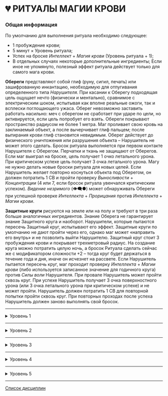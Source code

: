 # 💔 РИТУАЛЫ МАГИИ КРОВИ

### Общая информация

По умолчанию для выполнения ритуала необходимо следующее:

 - 1 пробуждение крови;
 - 5 минут × Уровень ритуала;
 - Успех на броске *Интеллект* + *Магия крови* (Уровень ритуала + 1);
 - В отдельных случаях некоторые дополнительные ингредиенты;
Если иное не упомянуто, полезный эффект ритуала действует только для самого мага крови.

**Обереги** представляют собой глиф (руну, сигил, печать) или зашифрованную инкантацию, необходимую для отпугивания определенного типа *Нарушителя*. При касании к Оберегу подходящая цель ощущает нечто (физически и ментально), сравнимое с электрическим шоком, испытывая как вполне реальные ожоги, так и всплески поглощающего ужаса. Оберег невозможно заставить работать насильно: меч с оберегом не сработает при ударе по цели, но активируется, если цель попробует его взять. Обереги покрывают пространство радиусом не более 1 метра. Маг проливает свою кровь на заклинаемый объект, а после вычерчивает глиф пальцем; после вытирания крови глиф становится невидимым. Оберег действует до физического уничтожения или разрушения объекта – Нарушитель не может этого сделать. Бросок ритуала выполняется при первом контакте Нарушителя с Оберегом. Перчатки и ткань не защищают от Оберегов. Если маг выиграл на броске, цель получает 1 очко летального урона. При критическом успехе цель получает 3 очка летального урона. Магу не нужно делать новые броски ритуала для новых целей. Если Нарушитель желает повторно коснуться объекта под Оберегом, он должен потратить 1 СВ и пройти проверку *Выносливости* + *Концентрации* (4 или 7, если бросок ритуала увенчался критическим успехом). *Видение незримого* (👁‍🗨●) может обнаруживать Обереги при успешной проверке *Интеллекта* + *Прорицания* против *Интеллекта* + *Магии крови*. 

**Защитные круги** рисуются на земле или на полу и требуют в три раза больше аналогичных ингредиентов. Знание Оберега не гарантирует знание Защитного круга и наоборот. Нарушители, которые пытаются пересечь Защитный круг, испытывают его эффект. Защитные круги по умолчанию не дают пройти через его, однако маг может «направить его внутрь» и не позволить выйти Нарушителю. Защитный круг стоит 3 пробуждения крови и покрывает трехметровый радиус. На создание круга можно потратить целую ночь, а бросок Ритуала сделать сейчас же с модификатором сложности +2 – тогда круг будет держаться в течение года и дня, иначе он исчезнет на рассвете. Если Нарушитель пытается пересечь круг, маг проходит проверку *Интеллекта* + *Магии крови* (либо используется записанное значение для годичного круга) против *Силы воли* Нарушителя. При провале Нарушитель может пройти сквозь круг. При успехе Нарушитель получает 3 очка поверхностного урона (или 3 очка летального урона при критическом успехе) и не может пройти. Нарушитель должен потратить 1 СВ для повторной попытки пройти сквозь круг. При повторных проходах после успеха Нарушитель должен заново выполнять свой бросок.

___

<details>
<summary>Уровень 1</summary>

### ● Кровавая тропа 🍷

- **Стоимость**: 1 пробуждение крови
- **Время на проведение**: 1 час
- **Ингредиенты**: Серебряная чаша, наполненная порцией крови цели на 1 пробуждение
- **Бросок ритуала**: *Интеллект + Магия Крови* (2)
- **Подготовка**: Вампир смешивает свою кровь с кровью цели и повторяет заклинание над чашей в течении примерно часа
- **Система**: Ритуал расширяет возможности силы *Вкус крови* (🎓●), позволяя вампиру узнать больше подробностей об изучаемой цели, если она также является вампиром. Успешный бросок ритуала позволяет определит поколение, имя и сира цели. Критический успех также сообщит о любых активных Узах крови цели.

___

### ● Хватка насекомого 🍷

- **Стоимость**: 1 пробуждение крови
- **Время на проведение**: 5 минут
- **Ингредиенты**: Живой паук
- **Бросок ритуала**: *Интеллект + Магия Крови* (2)
- **Подготовка**: Вампир наполняет флакон собственной кровью, взбалтывая в ней раздавленного паука, а затем выпивает зелье (не утоляя Голод). Эффект зелья может подействовать только на самого ритуалиста.
- **Система**: Успешный ритуал позволяет в течение сцены лазить по стенам и потолку, а критический успех продлевает результат на всю ночь. Ритуалист должен касаться поверхности обеими руками и ногами, перемещаясь при этом примерно в два раза медленнее.

___

### ● Сотворение кровавого камня 🍷

- **Стоимость**: 1 пробуждение крови
- **Время на проведение**: по 1 часу 3 ночи подряд
- **Ингредиенты**: кусочек железной руды или маленький магнит, а также литр крови из любого источника в серебряной чаше.
- **Бросок ритуала**: *Интеллект + Магия Крови* (2)
- **Подготовка**: Вампир вливает немного своей крови в кровь в чаше, а затем распевает заклинание около часа, повторяя процедуру в следующие две ночи. Руда или магнит впитывают кровь на протяжении всех трёх ночей, при успешном проведении ритуала жидкость в чаше становится прозрачной.
- **Система**: Бросок ритуала выполняется в конце третьей ночи. При успехе ритуалист настраивает свой разум на кровавый камень и получает возможность безошибочно ощущать расстояние и направление к камню. Этот эффект длится до уничтожения камня или до завершения недели. Ритуалист может одновременно обладать количеством камней, равным его *Концентрации*.

___

### ● Пробуждение с вечерней свежестью 🍷

- **Стоимость**: 1 пробуждение крови
- **Время на проведение**: 5 минут
- **Ингредиенты**: Сожженные кости и перья петуха.
- **Бросок ритуала**: *Интеллект + Магия Крови* (2)
- **Подготовка**: Вампир смешивает пепел с собственной кровью, а затем чертит полученной смесью круг вокруг своей постели.
- **Система**: Бросок ритуала выполняется только в случае появления дневной угрозы, при успехе ритуалист пробуждается и в течение сцены игнорирует штрафы за бодрствование. При критическом успехе эффект длится до следующего рассвета.

___

### ● Веелзевеатит 🍷

- **Стоимость**: 1 пробуждение крови
- **Время на проведение**: 5 минут
- **Ингредиенты**: Уксус или алкоголь.
- **Бросок ритуала**: *Интеллект + Магия Крови* (2)
- **Подготовка**: Ритуалист разбрызгивает уксус или алкоголь по полу, поворачиваясь против часовой стрелки и визуально очерчивая зону, из которой изганяются меньшие существа.
- **Система**: Этот ритуал позволяет отпугнуть от зачарованной области меньших существ: заставляет избегать зону животных, изгоняет паразитов и даже приводят растения в плачевное состояние. В случае успешного проведения ритуала все живые существа с животным уровнем интеллекта и ниже стремительно разбегаются из зоны размером около 100 квадратных метров. После этого до конца действия ритуала в зону могут вернуться только кем-то управляемые или разъяренные существа, а также те, у кого нет другого маршрута к своей цели.
- **Длительность**: 1 сцена или 1 ночь (что завершится раньше)

___

### ● Оберег от гулей 🍷

- **Стоимость**: 1 пробуждение крови
- **Время на проведение**: 5 минут
- **Ингредиенты**: Кровь заклинателя.
- **Бросок ритуала**: _Интеллект + Магия Крови_ (2)
- **Подготовка**: Ритуалист проливает свою кровь на заклинаемый объект радиусом не более метра и вычерчивает глиф пальцем, после вытирания крови глиф становится невидимым.
- **Система**: Этот оберег представляют собой глиф (руну, сигил, печать) или зашифрованную инкантацию для отпугивания гулей. При касании к Оберегу гуль ощущает нечто (физически и ментально), сравнимое с электрическим шоком, испытывая как вполне реальные ожоги, так и всплески поглощающего ужаса. Оберег невозможно заставить работать насильно: меч с оберегом не сработает при ударе по цели, но активируется, если цель попробует его взять. Оберег действует до физического уничтожения или разрушения объекта – сам гуль не может этого сделать. Бросок ритуала выполняется при первом контакте гуля с Оберегом. Перчатки и ткань не защищают от Оберегов. Если маг выиграл на броске, цель получает **1 очко летального урона**. При критическом успехе цель получает **3 очка летального урона**. Магу не нужно делать новые броски ритуала для новых целей. Если гуль желает повторно коснуться объекта под Оберегом, он должен потратить **1 СВ** и пройти проверку _Выносливости_ + _Решительности_ (4 или 7, если бросок ритуала увенчался критическим успехом). _Видение незримого_ (👁‍🗨●) может обнаруживать Обереги при успешной проверке _Интеллекта_ + _Прорицания_ против _Интеллекта_ + _Магии крови_.
</details>

___

<details>
<summary>Уровень 2</summary>

### ●● Общение с сиром 🍷

- **Стоимость**: 1 пробуждение крови
- **Время на проведение**: 30 минут
- **Ингредиенты**: Принадлежавший ранее сиру предмет и серебряная чаша с чистой водой.
- **Бросок ритуала**: *Интеллект + Магия Крови* (3)
- **Подготовка**: Вампир погружает объект в воду и капает своей кровью в чашу, концентрируясь на воспоминаниях о своём сире в течении получаса.
- **Система**: Бросок ритуала выполняется через 15 минут после его завершения. Успех позволяет ещё через 15 минут начать двухстороннее беззвучное ментальное общение с сиром и поддерживать его в течение 10 минут. Критический успех позволит пропустить предыдущие 15 минут ожидания. Любой существенный фактор отвлечения на одной из сторон разрывает связь.

___

### ●● Очи Вавилона 🍷

- **Стоимость**: 1 пробуждение крови
- **Время на проведение**: 10 минут
- **Ингредиенты**: Свежие глаз и язык цели.
- **Бросок ритуала**: *Интеллект + Магия Крови* (3)
- **Подготовка**: Вампир поедает недавно отсеченные от цели язык и глаз (вероятно, получая при этом пятно на Человечности).
- **Система**: Потраченное пробуждение крови позволяет сверхъестественным образом растворить поглощённые ингредиенты, после чего делается бросок ритуала. Успех позволит заклинателю читать и говорить на любом известном жертве языке с тем же уровнем навыка в течение недели. Критический успех продлевает эффект до месяца.

___

### ●● Тропа жертвы 🍷

- **Стоимость**: 1 пробуждение крови
- **Время на проведение**: 10 минут
- **Ингредиенты**: Белая сатиновая ленточка.
- **Бросок ритуала**: *Интеллект + Магия Крови* (3)
- **Подготовка**: Вампир пропитывает ленту собственной кровью, заставляя её гореть.
- **Система**: Если ритуал завершается успехом, лента загорается и пылает подобно фитилю. Пока ритуал продолжает действовать, заклинатель может отслеживать малейшие следы цели даже в тех местах, где она не оставляла следов физически: для этого необходимо выполнять бросок *Интеллект* + *Выживание* (6 – количество сдвигов ритуала). Заклинатель должен знать цель в лицо. Путь в виде светящихся отпечатков ног цели за предшествующие ритуалу 24 часа остается видимым на протяжении ночи, критический успех продлевает эффект до двух ночей.

___

### ●● Истина крови 🍷

- **Стоимость**: 1 пробуждение крови
- **Время на проведение**: 10 минут
- **Ингредиенты**: 1 пинта крови цели
- **Бросок ритуала**: _Решительность + Магия Крови_ против _Самообладания_ + _Оккультизм_
- **Подготовка**: Вампир смешивает свою кровь с кровью цели в сосуде, достаточно глубоком для погружения пальца.
- **Система**: Ритуал позволяет создать зелье для отсеивания лжи от правды. Вместо обычного броска ритуала заклинатель погружает свой палец в микстуру и выполняет бросок (см. выше) при каждом озвученном целью тезисе. Успех позволяет понять, верит ли цель в сказанное ею. Критический успех заставляет цель рассказать больше, предоставить больше информации, включая догадки, мимолётно увиденные или подсознательно забытые вещи. В процессе микстура пузырится и испаряется, полностью превращаясь в пепел к концу сцены. Ритуал не может пробиться сквозь _Затемнение памяти_ (🔗●), _Забывчивый разум_ (🔗●●●) или другие стирающие память способности — цель может смутно что-то припоминать, однако это не восстановит утерянную память.

___

### ●● Оберег от духов 🍷

- **Стоимость**: 1 пробуждение крови
- **Время на проведение**: 10 минут
- **Ингредиенты**: Пригоршня соли или кирпичной пыли, смешанная с кровью заклинателя.
- **Бросок ритуала**: _Интеллект + Магия Крови_ (3)
- **Подготовка**: Ритуалист проливает свою кровь на заклинаемый объект радиусом не более метра и вычерчивает глиф пальцем, после вытирания крови глиф становится невидимым.
- **Система**: Этот оберег представляют собой глиф (руну, сигил, печать) или зашифрованную инкантацию для отпугивания бестелесных созданий вроде призраков и стихийных духов. При касании к Оберегу дух ощущает нечто (физически и ментально), сравнимое с электрическим шоком, испытывая как вполне реальные ожоги, так и всплески поглощающего ужаса. Оберег невозможно заставить работать насильно: меч с оберегом не сработает при ударе по цели, но активируется, если цель попробует его взять. Оберег действует до физического уничтожения или разрушения объекта – сам дух не может этого сделать. Бросок ритуала выполняется при первом контакте духа с Оберегом. Перчатки и ткань не защищают от Оберегов. Если маг выиграл на броске, цель получает **1 очко летального урона**. При критическом успехе цель получает **3 очка летального урона**. Магу не нужно делать новые броски ритуала для новых целей. Если дух желает повторно коснуться объекта под Оберегом, он должен потратить **1 СВ** и пройти проверку _Выносливости_ + _Решительности_ (4 или 7, если бросок ритуала увенчался критическим успехом). _Видение незримого_ (👁‍🗨●) может обнаруживать Обереги при успешной проверке _Интеллекта_ + _Прорицания_ против _Интеллекта_ + _Магии крови_.

___

### ●● Защитный круг от гулей 🍷🍷🍷

- **Стоимость**: 3 пробуждения крови
- **Время на проведение**: 10 минут или 1 ночь
- **Ингредиенты**: Кость человека, кровь заклинателя.
- **Бросок ритуала**: *Интеллект + Магия Крови* (3 или 5)
- **Подготовка**: Ритуалист проливает свою кровь на заклинаемый объект радиусом не более метра и вычерчивает глиф костью, после вытирания крови глиф становится невидимым.
- **Система**: Этот защитный круг рисуется на земле или на полу. Гули, которые пытаются пересечь Защитный круг, испытывают его эффект. Защитные круги по умолчанию не дают пройти через его, однако маг может «направить его внутрь» и не позволить выйти гулю. Защитный круг покрывает трехметровый радиус. На создание круга можно потратить целую ночь, а бросок Ритуала сделать сейчас же с модификатором сложности +2 – тогда круг будет держаться в течение года и дня, иначе он исчезнет на рассвете. Если гуль пытается пересечь круг, маг проходит проверку *Интеллекта* + *Магии крови* (либо используется записанное значение для годичного круга) против *Силы воли* гуля. При провале гуль может пройти сквозь круг. При успехе гуль получает **3 очка поверхностного урона** (или **3 очка летального урона** при критическом успехе) и не может пройти. Гуль должен потратить **1 СВ** для повторной попытки пройти сквозь круг. При повторных проходах после успеха гуль должен заново выполнять свой бросок. *Видение незримого* (👁‍🗨●) может обнаруживать Защитные круги при успешной проверке *Интеллекта* + *Прорицания* против *Интеллекта* + *Магии крови*.

___

### ●● Касание Иштар 🍷

- **Стоимость**: 1 пробуждение крови
- **Время на проведение**: 2-3 минуты
- **Ингредиенты**: Небольшая порция гашиша или другого наркотика
- **Бросок ритуала**: _Интеллект + Магия Крови_ против _Выносливости_ + _Решительности_
- **Подготовка**: Вампир смешивает свою кровь с выбранной субстанцией и втирает смесь в пальцы, читая или шепча заклинание.
- **Система**: Ритуал позволяет превратить часть своей _витаэ_ в активируемый касанием наркотик, затуманивая разум цели и делая её уязвимой к _Присутствию_, _Доминированию_, а также к обычной манипуляции, соблазнению и техникам допроса. Бросок ритуала выполняется после касания цели (смертного или другого вампира). При успехе на протяжении сцены жертва получает штраф к дайспулам _Выдержки_ или _Концентрации_ в размере количества сдвигов на броске (дайспул _Выдержка_ + _Концентрация_ получает штраф только один раз). Наркотик на пальцах сохраняет свой эффект до касания либо до завершения сцены.
</details>

___

<details>
<summary>Уровень 3</summary>

### ●●● Зов Дагона 🍷—🍷🍷🍷

- **Стоимость**: 1 пробуждение крови
- **Время на проведение**: 15 минут
- **Ингредиенты**: Инкрустированный золотом церемониальный кинжал
- **Бросок ритуала**: _Решительность + Магия Крови_ против _Выносливости_ + _Решительности_
- **Подготовка**: Вампир должен измазать своей кровью жертву, капнуть своей крови в рану жертве или заставить её испить своей крови. В промежутке от часа до недели после ритуала заклинатель может запустить ритуал, пронзив свою кожу церемониальным кинжалом. Ритуал активируется, когда капля крови коснётся земли.
- **Система**: Ритуал позволяет взорвать кровь в цели на расстоянии. Бросок выполняется в момент активации, каждый сдвиг наносит летальный урон смертному или поверхностный урон вампиру, разрывая вены цели. Заклинатель может повторить этот процесс ещё дважды, выполнив дополнительные пробуждения крови.

___

### ●●● Отражение древа 🍷

- **Стоимость**: 1 пробуждение крови
- **Время на проведение**: 1 час
- **Ингредиенты**: Деревянные щепки или осколки
- **Бросок ритуала**: *Интеллект + Магия Крови* (4)
- **Подготовка**: Вампир смешивает осколки со своей кровью и рисует вокруг себя круг. В кругу необходимо промедитировать час, а затем поместить фрагмент дерева себе под язык.
- **Система**: Ритуал позволяет разрушить в щепки при контакте с кожей первый кол, который попытаются вонзить в вампира. Бросок ритуала выполняется непосредственно при ударе колом. Критический успех ослепляет атакующего на два хода, усеивая его лицо занозами. Ритуал активируется только при ударе, не при удержании кола возле сердца. Ритуал действует до конца ночи или до изъятия фрагмента дерева из под языка вампира (срабатывает первое из условий).

___

### ●●● Сущность воздуха 🍷

- **Стоимость**: 1 пробуждение крови
- **Время на проведение**: 15 минут
- **Ингредиенты**: Листья и ягоды белладонны
- **Бросок ритуала**: *Интеллект + Магия Крови* (4)
- **Подготовка**: Вампир смешивает белладонну со своей кровью, вываривая её на жаровне и шепча слова ритуала.
- **Система**: Ритуал позволяет создать зелье, ограниченно предоставляющее возможности полёта. Бросок ритуала выполняется во время варки зелья. Критический успех позволяет приготовить две дозы зелья. Зелье чёрного цвета сохраняет силу на ночь и активируется при выпивании. Зелье позволяет заклинателю (исключительно) летать или парить примерно со скоростью бега на протяжении сцены. Летящий вампир может переносить массу, примерно равную человеку, однако скорость замедляется до шага. Попытка схватить и унести нежелающую цель или попытка опустить летящего на землю требует проверки *Силы* + *Магии крови* против *Силы* + *Атлетики*.

___

### ●●● Хождение по пламени 🍷

- **Стоимость**: 1 пробуждение крови
- **Время на проведение**: 15 минут
- **Ингредиенты**: Кончик пальца заклинателя
- **Бросок ритуала**: _Интеллект + Магия Крови_ (4)
- **Подготовка**: Вампир отрезает кончик одного из своих пальцев и сжигает его вместе со своей кровью в золотом кубке или чаше.
- **Система**: Ритуал позволяет создать заклинателю и его друзьям получить сопротивление пламени. Для отрезания пальца необходимо выполнить проверку _Выносливость + Решительности_ (3). При успешном броске ритуала кровь и палец горят синим пламенем. До конца ночи урон от огня по заклинателю уполовинен. Ритуал можно выполнять и для других вампиров, но все пальцы должны принадлежать заклинателю. Отрезание подушечек не наносит урона, они отрастают за дневной сон.

___

### ●●● Общая бодрость 🍷

- **Стоимость**: 1 пробуждение крови
- **Время на проведение**: 15 минут
- **Ингредиенты**: Один ноготь священника стаи (ритуалиста).
- **Бросок ритуала**: *Интеллект + Магия Крови* (4)
- **Подготовка**: Ритуалист срывает ноготь со своего пальца и ломает его на куски, по одному куску на каждого члена стаи. Затем ритуалист кладёт свой кусок в чашу для *Ваулдери*, а остальные вампиры — себе под язык. При успешном ритуале фрагменты ногтя растворяются в поглощенной для *Ваулдери* крови.
- **Система**: Помимо эффекта *Ваулдери*, *Сила крови* членов стаи увеличивается до значения *Силы крови* священника. Кроме того, священник получает 3 дополнительных кости для бросков *Доминирования* или *Присутствия* против других членов стаи.
- **Длительность**: 1 ночь

___

### ●●● Гальваническая деструкция 🍷

- **Стоимость**: 1 пробуждение крови
- **Время на проведение**: 15 минут
- **Ингредиенты**: Медная монета.
- **Бросок ритуала**: *Интеллект + Магия Крови* (4)
- **Подготовка**: Ритуалист размазывает свою кровь по монете, бросает её на землю и втаптывает её ногой, будто туша сигарету. Если ритуал проведен успешно, монета рассыпается подобно фарфору, а порожденный кровью импульс разрушает электросистемы в окружающей области.
- **Система**: Этот ритуал позволяет в течение минуты уничтожить электроток в области, замыкая или вырубая всю проводку — сигнализацию, камеры наблюдения, искусственное освещение, аккумуляторы автомобилей, резервные генераторы — и зачастую приводя к последующему пожару. Размер области воздействия примерно равен крупному складу или трехэтажному зданию, однако его площадь можно увеличить, добавив 1 к СЛ за каждое дополнительное здание или его эквивалент. При критическом успехе отключение энергии происходит мгновенно и аккуратно, но в иных случаях оно приведёт как минимум к одному пожару, а также к случайным вспышкам статического электричества с ревом динамиков, сигнализаций машин и включением других громких электрических объектов.

___

### ●●● Оберег от люпинов 🍷

- **Стоимость**: 1 пробуждение крови
- **Время на проведение**: 15 минут
- **Ингредиенты**: Пригоршня серебряной пыли, смешанная с кровью.
- **Бросок ритуала**: _Интеллект + Магия Крови_ (4)
- **Подготовка**: Ритуалист проливает свою кровь на заклинаемый объект радиусом не более метра и вычерчивает глиф пальцем, после вытирания крови глиф становится невидимым.
- **Система**: Этот оберег представляют собой глиф (руну, сигил, печать) или зашифрованную инкантацию для отпугивания люпинов. При касании к Оберегу люпин ощущает нечто (физически и ментально), сравнимое с электрическим шоком, испытывая как вполне реальные ожоги, так и всплески поглощающего ужаса. Оберег невозможно заставить работать насильно: меч с оберегом не сработает при ударе по цели, но активируется, если цель попробует его взять. Оберег действует до физического уничтожения или разрушения объекта – сам люпин не может этого сделать. Бросок ритуала выполняется при первом контакте люпина с Оберегом. Перчатки и ткань не защищают от Оберегов. Если маг выиграл на броске, цель получает **1 очко летального урона**. При критическом успехе цель получает **3 очка летального урона**. Магу не нужно делать новые броски ритуала для новых целей. Если люпин желает повторно коснуться объекта под Оберегом, он должен потратить **1 СВ** и пройти проверку _Выносливости_ + _Решительности_ (4 или 7, если бросок ритуала увенчался критическим успехом). _Видение незримого_ (👁‍🗨●) может обнаруживать Обереги при успешной проверке _Интеллекта_ + _Прорицания_ против _Интеллекта_ + _Магии крови_.

___

### ●●● Защитный круг от духов 🍷🍷🍷

- **Стоимость**: 3 пробуждения крови
- **Время на проведение**: 15 минут или 1 ночь
- **Ингредиенты**: Железный нож, обмакнутый в соль и кровь.
- **Бросок ритуала**: *Интеллект + Магия Крови* (4 или 6)
- **Подготовка**: Ритуалист проливает свою кровь на заклинаемый объект радиусом не более метра и вычерчивает глиф железным ножом, после вытирания крови глиф становится невидимым.
- **Система**: Этот защитный круг рисуется на земле или на полу. Духи, которые пытаются пересечь Защитный круг, испытывают его эффект. Защитные круги по умолчанию не дают пройти через его, однако маг может «направить его внутрь» и не позволить выйти духу. Защитный круг покрывает трехметровый радиус. На создание круга можно потратить целую ночь, а бросок Ритуала сделать сейчас же с модификатором сложности +2 – тогда круг будет держаться в течение года и дня, иначе он исчезнет на рассвете. Если дух пытается пересечь круг, маг проходит проверку *Интеллекта* + *Магии крови* (либо используется записанное значение для годичного круга) против *Силы воли* духа. При провале дух может пройти сквозь круг. При успехе дух получает **3 очка поверхностного урона** (или **3 очка летального урона** при критическом успехе) и не может пройти. Дух должен потратить **1 СВ** для повторной попытки пройти сквозь круг. При повторных проходах после успеха дух должен заново выполнять свой бросок. *Видение незримого* (👁‍🗨●) может обнаруживать Защитные круги при успешной проверке *Интеллекта* + *Прорицания* против *Интеллекта* + *Магии крови*.
Смертный-оккультист может повторить этот ритуал, выполнив проверку *Интеллект + Оккультизм* (6), однако ему всё равно понадобиться кровь или другая сверхъестественная субстанция.

___

### ●●● Единение с клинком 🍷—🍷🍷🍷

- **Стоимость**: 1–3 пробуждений крови
- **Время на проведение**: 15 минут
- **Ингредиенты**: Холодное оружие и достаточное количество крови заклинателя для его покрытия
- **Бросок ритуала**: *Интеллект + Магия Крови* (4)
- **Подготовка**: Вампир погружает оружие в свою кровь до следующего рассвета и читает мантру, посвящая свою жизнь этому оружию.
- **Система**: После насыщения крови и погружения в неё оружия необходимо выполнить бросок ритуала. При успехе оружие становится мистически посвященным вампиру. Его качество не ухудшается, если только кто-то не попытается его уничтожить, когда оно окажется вне владения вампира. В любом бою вампир с таким оружием может потратить ход и выполнить **1 пробуждение крови**, чтобы настроиться на оружие и получить **2 дополнительные кости** для атак до завершения сцены. Вампир может обладать только одним освященным оружием, чтобы сделать новое — необходимо сперва уничтожить старое. Если оружие попадёт в чужие руки, оно начнёт стремительно стареть, подобно гулю без кормления. Если после этого оружием ещё можно пользоваться, оно больше не получает дополнительных костей, но в отместку наносит *усиленный урон* своему прежнему хозяину.
</details>

___

<details>
<summary>Уровень 4</summary>

### ●●●● Защита священного крова 🍷

- **Стоимость**: 1 пробуждение крови
- **Время на проведение**: 1 час или больше
- **Ингредиенты**: Кровь заклинателя
- **Бросок ритуала**: *Интеллект + Магия Крови* (5)
- **Подготовка**: Вампир наносит сигилы и глифы по защищаемому пространству, уделяя особое внимание окнам и дверным проёмам. Ритуал может работать в полуразрушенных зданиях на усмотрение Рассказчика.
- **Система**: Ритуал позволяет защитить убежище вампира от Солнца, окутав помещение в мистическую тьму. Область защитного круга не может превышать радиус в **6 метров**. Ритуал автоматически разрушается, если заклинатель выходит за пределы охраняемой области после его завершения. Бросок ритуала выполняется при восходе Солнца. Успех затемняет область, мешая разглядеть её содержимое, и защищает находящегося внутри вампира от света. При критическом успехе находящиеся внутри круга вампиры могут разглядеть происходящее снаружи. Ритуал действует в течение дня.

___

### ●●●● Глаза ночной птицы 🍷

- **Стоимость**: 1 пробуждение крови
- **Время на проведение**: 20 минут
- **Ингредиенты**: Глаза выбранной птицы, вынутые при завершении ритуала
- **Бросок ритуала**: *Интеллект + Магия Крови* (5)
- **Подготовка**: Вампир скармливает свою кровь птице и входит в транс.
- **Система**: Ритуал позволяет взять под контроль хищную птицу и направлять её полёт, а также видеть её глазами. При критическом успехе птица может выполнять простые действия, такие как подъём предметов или использование клавиатур и телефонных дисков. Заклинатель может использовать большинство нефизических дисциплин через птицу, включая *Доминирование*, если он изучил *Телепатию* (👁‍🗨●●●●●) или иным образом может невербально общаться с целью. Ограничения по расстоянию полёта нет. Если заклинатель не вынет из птицы глаза до конца ночи, он ослепнет на три следующих ночи.

___

### ●●●● Бесплотное странствие 🍷

- **Стоимость**: 1 пробуждение крови
- **Время на проведение**: 20 минут
- **Ингредиенты**: Зеркало
- **Бросок ритуала**: *Интеллект + Магия Крови* (5)
- **Подготовка**: Вампир проливает свою кровь на зеркало, распевает заклинание, а затем разбивает зеркало.
- **Система**: При успешном броске ритуала и до тех пор, пока заклинатель держит в руке осколок разбитого зеркала, вампир переходит в бесплотное состояние, проходит сквозь объекты и не получает ни от чего, кроме огня, солнечного света, а также волшебного оружия и ритуалов против духов. Вампир не может взаимодействовать с физическим миром. Заклинатель остаётся видимым и слышимым. Вампир не может использовать *Пробуждение крови*. Бесплотные вампиры не получают доступ к царству духов. Проходя сквозь плотные объекты, вампир должен двигаться по прямой линии. Ритуал действует **до конца сцены или до выкидывания осколка**. Выход из бесплотного состояния внутри плотного объекта может привести к чему угодно: от разрушения или заточения в объекте до незначительного неудобства (по усмотрению Рассказчика).

___

### ●●●● Оберег от каинитов 🍷

- **Стоимость**: 1 пробуждение крови
- **Время на проведение**: 20 минут
- **Ингредиенты**: Тёплый пепел от ещё горящего костра, Заклинатель должен пройти проверку _Безумия ужаса_ и не может сотворять ритуал до конца ночи при провале.
- **Бросок ритуала**: _Интеллект + Магия Крови_ (5)
- **Подготовка**: Ритуалист проливает свою кровь на заклинаемый объект радиусом не более метра и вычерчивает глиф пальцем, после вытирания крови глиф становится невидимым.
- **Система**: Этот оберег представляют собой глиф (руну, сигил, печать) или зашифрованную инкантацию для отпугивания каинитов. При касании к Оберегу каинит ощущает нечто (физически и ментально), сравнимое с электрическим шоком, испытывая как вполне реальные ожоги, так и всплески поглощающего ужаса. Оберег невозможно заставить работать насильно: меч с оберегом не сработает при ударе по цели, но активируется, если цель попробует его взять. Оберег действует до физического уничтожения или разрушения объекта – сам каинит не может этого сделать. Бросок ритуала выполняется при первом контакте каинита с Оберегом. Перчатки и ткань не защищают от Оберегов. Если маг выиграл на броске, цель получает **1 очко летального урона**. При критическом успехе цель получает **3 очка летального урона**. Магу не нужно делать новые броски ритуала для новых целей. Если каинит желает повторно коснуться объекта под Оберегом, он должен потратить **1 СВ** и пройти проверку _Выносливости_ + _Решительности_ (4 или 7, если бросок ритуала увенчался критическим успехом). _Видение незримого_ (👁‍🗨●) может обнаруживать Обереги при успешной проверке _Интеллекта_ + _Прорицания_ против _Интеллекта_ + _Магии крови_.
  Оберег не действует на самого заклинателя. Проверка оберега с помощью _Интеллекта_ + _Прорицания_ против _Интеллекта_ + _Магии крови_ покажет имя сотворившего ритуал заклинателя.

___

### ●●●● Защитный круг от люпинов 🍷🍷🍷

- **Стоимость**: 3 пробуждения крови
- **Время на проведение**: 20 минут или 1 ночь
- **Ингредиенты**: Серебряный нож, обмакнутый в сок аконита и кровь.
- **Бросок ритуала**: *Интеллект + Магия Крови* (5 или 7)
- **Подготовка**: Ритуалист проливает свою кровь на заклинаемый объект радиусом не более метра и вычерчивает глиф железным ножом, после вытирания крови глиф становится невидимым.
- **Система**: Этот защитный круг рисуется на земле или на полу. Люпин, которые пытаются пересечь Защитный круг, испытывают его эффект. Защитные круги по умолчанию не дают пройти через его, однако маг может «направить его внутрь» и не позволить выйти люпину. Защитный круг покрывает трехметровый радиус. На создание круга можно потратить целую ночь, а бросок Ритуала сделать сейчас же с модификатором сложности +2 – тогда круг будет держаться в течение года и дня, иначе он исчезнет на рассвете. Если люпин пытается пересечь круг, маг проходит проверку *Интеллекта* + *Магии крови* (либо используется записанное значение для годичного круга) против *Силы воли* люпина. При провале люпин может пройти сквозь круг. При успехе люпин получает **3 очка поверхностного урона** (или **3 очка летального урона** при критическом успехе) и не может пройти. Люпин должен потратить **1 СВ** для повторной попытки пройти сквозь круг. При повторных проходах после успеха люпин должен заново выполнять свой бросок. *Видение незримого* (👁‍🗨●) может обнаруживать Защитные круги при успешной проверке *Интеллекта* + *Прорицания* против *Интеллекта* + *Магии крови*.
</details>

___

<details>
<summary>Уровень 5</summary>

### ●●●●● Побег в истинное укрытие 🍷🍷🍷🍷🍷🍷🍷🍷🍷🍷🍷🍷

- **Стоимость**: 12 пробуждений крови
- **Время на проведение**: по 2 часа в течение 3 ночей для каждого круга
- **Ингредиенты**: Два обугленных обруча около 1 метра диаметром
- **Бросок ритуала**: *Интеллект + Магия Крови* (6)
- **Подготовка**: Вампир сжигает обручи на земле или полу с помощью открытого огня, а затем освящает каждый из кругов, распевая над ними заклинания по **2 часа в каждую из 3 ночей** и выполняя по **2 пробуждения крови** над каждым (всего 12).
- **Система**: Вампир создаёт однонаправленный портал, позволяющий мгновенно переместиться из одного круга в другой. После завершения создания кругов вампир может встать в отправной круг, сосредоточиться на ход и выполнить бросок ритуала для попытки телепортации — такую попытку можно выполнять раз в сцену. При успехе заклинатель моментально переносится в другой круг. Ограничения по расстоянию между кругами нет, однако круги должны быть нанесены исключительно на землю или на пол здания. Заклинатель может переместить с собой одного человека или несколько объектов (суммарно равных массе человека). Повреждение любого из кругов разрушает ритуал. Вампир может обладать только одной парой кругов в любой момент времени.

___

### ●●●●● Сердце камня 🍷

- **Стоимость**: 1 пробуждение крови
- **Время на проведение**: 1 ночь
- **Ингредиенты**: Каменная плита и восковая свеча, пропитанная кровью заклинателя
- **Бросок ритуала**: *Интеллект + Магия Крови* (6)
- **Подготовка**: Вампир ложится на каменную плиту, ставит на грудь свечу и оставляет её сгорать в течение ночи. Когда огонь достигает груди, он наносит 1 летальный урон и приводит к проверке *Безумия ужаса* (3). Если вампир не впал в *Безумие*, он выполняет бросок ритуала. При успехе ритуал завершен. При критическом успехе урон от свечи исцеляется. Эффект действует бесконечно, пока вампир не проведёт ритуал повторно.
- **Система**: Вампир превращает своё сердце в камень. Колья больше не могут пронзить его сердце, ломаясь при попытках. Заклинатель полностью теряет эмоции, из-за чего получает штраф в **3 кости** к броскам *Сожаления*, а также к *Социальным* броскам (кроме бросков сопротивления, *Доминирования*, и *Запугивания*). Заклинатель больше не может использовать *Присутствие*, но получает **3 кости** к пулу сопротивления этой дисциплине.

___

### ●●●●● Врата симулякра ☠

- **Стоимость**: 1 вампир
- **Время на проведение**: 25 минут + несколько недель
- **Ингредиенты**: Все необходимое для постройки копии места назначения, включая песок, раствор, цемент, метал и глину; смертные жертвы по количеству телепортирующихся.
- **Бросок ритуала**: *Интеллект + Магия Крови* (6)
- **Подготовка**: Для успешного проведения ритуала необходимо воссоздать точную копию места, куда производится телепортация — использовать те же материалы, сохранить размеры и пропорции, а также принести в жертву определенное количество смертных, чьи останки следует разбросать по копии симулякра. Непосредственно перед телепортацией необходимо принести в жертву вампира для активации ритуала.
- **Система**: При успешном проведении ритуала врата позволяют пройти сквозь них расчетному количеству вампиров, а затем вернуться такому же количеству (необязательно тем же) — до тех пор они остаются открытыми. Смертные не могут использовать этот портал.

___

### ●●●●● Острие запоздалой смерти 🍷🍷

- **Стоимость**: 2 пробуждения крови
- **Время на проведение**: 5 часов
- **Ингредиенты**: Кол, вырезанный из рябиновой ветви и исписанный рунами
- **Бросок ритуала**: *Интеллект + Магия Крови* (6)
- **Подготовка**: Вампир погружает кол в кровь, а затем обугливает его в костре из дуба, распевая над ним заклинания.
- **Система**: Созданный кол получает **3 дополнительных кости** к любым попыткам вонзить его в сердце жертвы, даже если им пользуется не заклинатель. При успешной атаке с 5 сдвигами, цель рассыпается в прах за один ход, будто пылая невидимым пламенем. Если сдвигов было недостаточно, но атака оказалась успешной, остриё кола отламывается в ране и начинает медленно двигаться в сторону сердца жертвы, расщепляясь при необходимости на осколки. В зависимости от зоны поражения оно может достигнуть цели через часы или ночи, однако гарантированно сделает это без хирургического вмешательства. Чтобы извлечь навершие кола, необходимо пройти проверку *Ловкости + Медицины* (6) и потратить на операцию до 4 часов. Кроме того, можно попытаться отрубить поражённую часть тела, если не прошло слишком много времени.

___

### ●●●●● Защитный круг от каинитов 🍷🍷🍷

- **Стоимость**: 3 пробуждения крови
- **Время на проведение**: 25 минут или 1 ночь
- **Ингредиенты**: Рябиновый жезл, обмакнутый в смесь пепла ещё горящего костра и крови.
- **Бросок ритуала**: *Интеллект + Магия Крови* (6 или 8)
- **Подготовка**: Ритуалист проливает свою кровь на заклинаемый объект радиусом не более метра и вычерчивает глиф рябиновым жезлом, после вытирания крови глиф становится невидимым.
- **Система**: Этот защитный круг рисуется на земле или на полу. Каиниты, которые пытаются пересечь Защитный круг, испытывают его эффект. Защитные круги по умолчанию не дают пройти через его, однако маг может «направить его внутрь» и не позволить выйти каиниту. Защитный круг покрывает трехметровый радиус. На создание круга можно потратить целую ночь, а бросок Ритуала сделать сейчас же с модификатором сложности +2 – тогда круг будет держаться в течение года и дня, иначе он исчезнет на рассвете. Если каинит пытается пересечь круг, маг проходит проверку *Интеллекта* + *Магии крови* (либо используется записанное значение для годичного круга) против *Силы воли* каинита. При провале каинит может пройти сквозь круг. При успехе каинит получает **3 очка поверхностного урона** (или **3 очка летального урона** при критическом успехе) и не может пройти. Каинит должен потратить **1 СВ** для повторной попытки пройти сквозь круг. При повторных проходах после успеха каинит должен заново выполнять свой бросок. *Видение незримого* (👁‍🗨●) может обнаруживать Защитные круги при успешной проверке *Интеллекта* + *Прорицания* против *Интеллекта* + *Магии крови*.
</details>

___

[Список дисциплин](index.md)